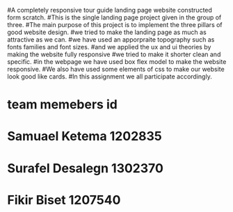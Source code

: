 #A  completely responsive tour guide landing page website constructed form scratch.
#This is the single landing page project given in the group of three.
#The main purpose of this project is to implement the three pillars of good website design.
#we tried to make the landing page as much as attractive as we can.
#we have used an apporpraite topography such as fonts families and font sizes.
#and we applied the ux and ui theories by making the website fully responsive 
#we tried to make it shorter clean and specific.
#in the webpage we have used box flex model to make the website responsive.
#We also have used some elements of css to make our website look good like cards.
#In this assignment we all participate accordingly.
#		team memebers			id
#		Samuael Ketema			1202835
#		Surafel Desalegn		1302370
#		Fikir Biset				1207540